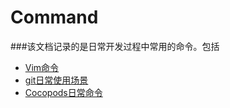 # Command

###该文档记录的是日常开发过程中常用的命令。包括

* [Vim命令](Content/Vim命令.md)
* [git日常使用场景](Content/Git命令.md)
* [Cocopods日常命令](Content/Cocopods命令.md)


